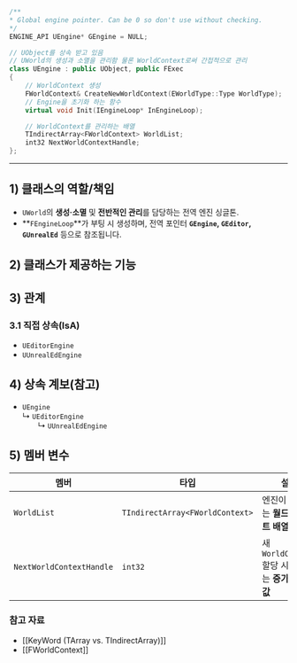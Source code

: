 ```cpp
/**  
* Global engine pointer. Can be 0 so don't use without checking.  
*/  
ENGINE_API UEngine* GEngine = NULL;

// UObject를 상속 받고 있음
// UWorld의 생성과 소멸을 관리함 물론 WorldContext로써 간접적으로 관리
class UEngine : public UObject, public FExec
{
    // WorldContext 생성
    FWorldContext& CreateNewWorldContext(EWorldType::Type WorldType);
    // Engine을 초기화 하는 함수
    virtual void Init(IEngineLoop* InEngineLoop);

    // WorldContext를 관리하는 배열
    TIndirectArray<FWorldContext> WorldList;
    int32 NextWorldContextHandle;
};
```
---
## 1) 클래스의 역할/책임
- `UWorld`의 **생성·소멸** 및 **전반적인 관리**를 담당하는 전역 엔진 싱글톤.  
- **`FEngineLoop`**가 부팅 시 생성하며, 전역 포인터 **`GEngine`, `GEditor`, `GUnrealEd`** 등으로 참조됩니다.

## 2) 클래스가 제공하는 기능
<!-- 상세 API 목록은 아직 제공되지 않았으므로 비워 둡니다. -->

## 3) 관계
### 3.1 직접 상속(IsA)
- `UEditorEngine`
- `UUnrealEdEngine`

## 4) 상속 계보(참고)
- `UEngine`  
  ↳ `UEditorEngine`  
  ↳ `UUnrealEdEngine`

## 5) 멤버 변수
| 멤버 | 타입 | 설명 |
|------|------|------|
| `WorldList` | `TIndirectArray<FWorldContext>` | 엔진이 관리하는 **월드 컨텍스트 배열** |
| `NextWorldContextHandle` | `int32` | 새 `WorldContext` 할당 시 사용하는 **증가형 핸들 값** |

### 참고 자료
- [[KeyWord (TArray vs. TIndirectArray)]]
- [[FWorldContext]]
